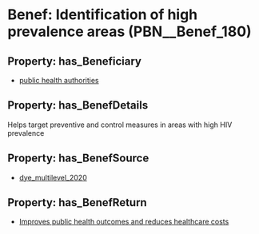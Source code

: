 # Benef: __Identification of high prevalence areas__ (PBN__Benef_180)

## Property: has_Beneficiary

* [public health authorities](../Stakeholder/PBN__Stakeholder_0)

## Property: has_BenefDetails

Helps target preventive and control measures in areas with high HIV prevalence

## Property: has_BenefSource

* [dye_multilevel_2020](../Article/PBN__Article_39)

## Property: has_BenefReturn

* [Improves public health outcomes and reduces healthcare costs](../BenefReturn/PBN__BenefReturn_184)

